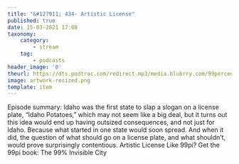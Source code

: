 ```yaml
---
title: "&#127911; 434- Artistic License"
published: true
date: 15-03-2021 17:08
taxonomy:
    category:
        - stream
    tag:
        - podcasts
header_image: '0'
theurl: https://dts.podtrac.com/redirect.mp3/media.blubrry.com/99percentinvisible/dovetail.prxu.org/96/acae7195-2078-49c2-a7e1-c4b389e440ed/434_Artistic_License_pt01.mp3
image: artwork-resized.png
template: item
--- 
```

Episode summary: Idaho was the first state to slap a slogan on a license plate, “Idaho Potatoes,” which may not seem like a big deal, but it turns out this idea would end up having outsized consequences, and not just for Idaho. Because what started in one state would soon spread. And when it did, the question of what should go on a license plate, and what shouldn’t, would prove surprisingly contentious. Artistic License Like 99pi? Get the 99pi book: The 99% Invisible City
